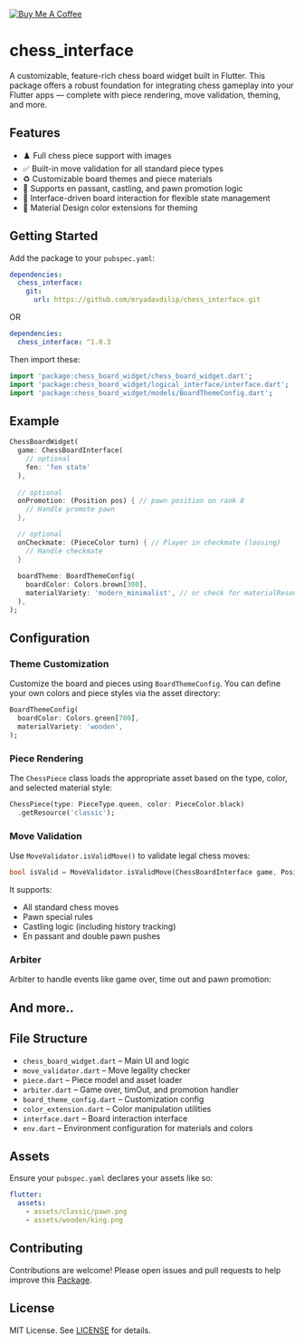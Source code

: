 [![Buy Me A Coffee](https://cdn.buymeacoffee.com/buttons/v2/default-yellow.png)](https://www.buymeacoffee.com/mryadavdilip)


# chess_interface

A customizable, feature-rich chess board widget built in Flutter. This package offers a robust foundation for integrating chess gameplay into your Flutter apps — complete with piece rendering, move validation, theming, and more.

## Features

- ♟️ Full chess piece support with images
- ✅ Built-in move validation for all standard piece types
- ♻️ Customizable board themes and piece materials
- 🔄 Supports en passant, castling, and pawn promotion logic
- 📐 Interface-driven board interaction for flexible state management
- 🎨 Material Design color extensions for theming

## Getting Started

Add the package to your `pubspec.yaml`:

```yaml
dependencies:
  chess_interface:
    git:
      url: https://github.com/mryadavdilip/chess_interface.git
```
OR

```yaml
dependencies:
  chess_interface: ^1.0.3
```

Then import these:

```dart
import 'package:chess_board_widget/chess_board_widget.dart';
import 'package:chess_board_widget/logical_interface/interface.dart';
import 'package:chess_board_widget/models/BoardThemeConfig.dart';
```

## Example

```dart
ChessBoardWidget(
  game: ChessBoardInterface(
    // optional
    fen: 'fen state'
  ),
  
  // optional
  onPromotion: (Position pos) { // pawn position on rank 8
    // Handle promote pawn
  },

  // optional
  onCheckmate: (PieceColor turn) { // Player in checkmate (loosing)
    // Handle checkmate
  }
  
  boardTheme: BoardThemeConfig(
    boardColor: Colors.brown[300],
    materialVariety: 'modern_minimalist', // or check for materialResources.keys in env.dart
  ),
);
```

## Configuration

### Theme Customization

Customize the board and pieces using `BoardThemeConfig`. You can define your own colors and piece styles via the asset directory:

```dart
BoardThemeConfig(
  boardColor: Colors.green[700],
  materialVariety: 'wooden',
);
```

### Piece Rendering

The `ChessPiece` class loads the appropriate asset based on the type, color, and selected material style:

```dart
ChessPiece(type: PieceType.queen, color: PieceColor.black)
  .getResource('classic');
```

### Move Validation

Use `MoveValidator.isValidMove()` to validate legal chess moves:

```dart
bool isValid = MoveValidator.isValidMove(ChessBoardInterface game, Position from, Position to);
```

It supports:
- All standard chess moves
- Pawn special rules
- Castling logic (including history tracking)
- En passant and double pawn pushes

### Arbiter

Arbiter to handle events like game over, time out and pawn promotion:

## And more..

## File Structure

- `chess_board_widget.dart` – Main UI and logic
- `move_validator.dart` – Move legality checker
- `piece.dart` – Piece model and asset loader
- `arbiter.dart` – Game over, timOut, and promotion handler
- `board_theme_config.dart` – Customization config
- `color_extension.dart` – Color manipulation utilities
- `interface.dart` – Board interaction interface
- `env.dart` – Environment configuration for materials and colors

## Assets

Ensure your `pubspec.yaml` declares your assets like so:

```yaml
flutter:
  assets:
    - assets/classic/pawn.png
    - assets/wooden/king.png
```

## Contributing
Contributions are welcome! Please open issues and pull requests to help improve this [Package](https://www.github.com/mryadavdilip/chess_interface.git).

## License

MIT License. See [LICENSE](LICENSE) for details.
